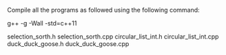 Compile all the programs as followed using the following command:

g++ -g -Wall -std=c++11

selection_sorth.h
selection_sorth.cpp
circular_list_int.h
circular_list_int.cpp
duck_duck_goose.h
duck_duck_goose.cpp

